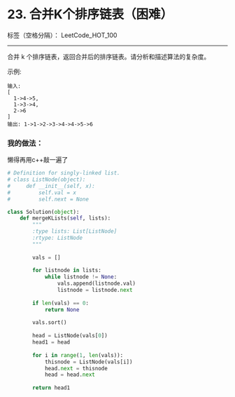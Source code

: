 ﻿# 23. 合并K个排序链表（困难）

标签（空格分隔）： LeetCode_HOT_100

---
合并 k 个排序链表，返回合并后的排序链表。请分析和描述算法的复杂度。

示例:

    输入:
    [
      1->4->5,
      1->3->4,
      2->6
    ]
    输出: 1->1->2->3->4->4->5->6


### 我的做法：   
懒得再用c++敲一遍了
``` python
# Definition for singly-linked list.
# class ListNode(object):
#     def __init__(self, x):
#         self.val = x
#         self.next = None

class Solution(object):
    def mergeKLists(self, lists):
        """
        :type lists: List[ListNode]
        :rtype: ListNode
        """
        
        vals = []
        
        for listnode in lists:
            while listnode != None:
                vals.append(listnode.val)
                listnode = listnode.next
                
        if len(vals) == 0:
            return None
                
        vals.sort()
        
        head = ListNode(vals[0])
        head1 = head
        
        for i in range(1, len(vals)):
            thisnode = ListNode(vals[i])
            head.next = thisnode
            head = head.next
            
        return head1
```
